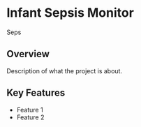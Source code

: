 # Infant Sepsis Monitor
Seps

## Overview
Description of what the project is about.

## Key Features
- Feature 1
- Feature 2
